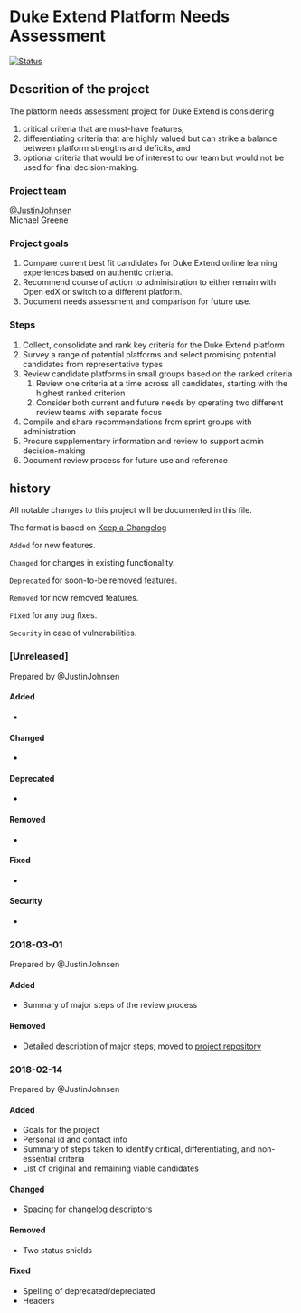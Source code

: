 # Duke Extend Platform Needs Assessment

[![Status](https://img.shields.io/badge/status-good-brightgreen.svg)]()

## Descrition of the project
The platform needs assessment project for Duke Extend is considering 
1. critical criteria that are must-have features, 
2. differentiating criteria that are highly valued but can strike a balance between platform strengths and deficits, and 
3. optional criteria that would be of interest to our team but would not be used for final decision-making.

### Project team
[@JustinJohnsen](https://learninginnovation.duke.edu/who-we-are/johnsen/)  
Michael Greene

### Project goals
1. Compare current best fit candidates for Duke Extend online learning experiences based on authentic criteria.
2. Recommend course of action to administration to either remain with Open edX or switch to a different platform.
3. Document needs assessment and comparison for future use.  

### Steps
1. Collect, consolidate and rank key criteria for the Duke Extend platform
2. Survey a range of potential platforms and select promising potential candidates from representative types
3. Review candidate platforms in small groups based on the ranked criteria
	1. Review one criteria at a time across all candidates, starting with the highest ranked criterion
	2. Consider both current and future needs by operating two different review teams with separate focus
4. Compile and share recommendations from sprint groups with administration
5. Procure supplementary information and review to support admin decision-making
6. Document review process for future use and reference

## history 
All notable changes to this project will be documented in this file.

The format is based on [Keep a Changelog](http://keepachangelog.com/en/1.0.0/)

`Added` for new features.

`Changed` for changes in existing functionality.

`Deprecated` for soon-to-be removed features.

`Removed` for now removed features.

`Fixed` for any bug fixes.

`Security` in case of vulnerabilities.

### [Unreleased]
Prepared by @JustinJohnsen

#### Added
* 

#### Changed
* 

#### Deprecated
* 

#### Removed
* 

#### Fixed
* 

#### Security
* 


### 2018-03-01 
Prepared by @JustinJohnsen

#### Added
* Summary of major steps of the review process

#### Removed
* Detailed description of major steps; moved to [project repository](https://github.com/DukeLearningInnovation/needs-assessment)



### 2018-02-14 
Prepared by @JustinJohnsen

#### Added
* Goals for the project
* Personal id and contact info
* Summary of steps taken to identify critical, differentiating, and non-essential criteria
* List of original and remaining viable candidates

#### Changed
* Spacing for changelog descriptors

#### Removed
* Two status shields

#### Fixed
* Spelling of deprecated/depreciated
* Headers



